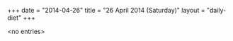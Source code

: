 +++
date = "2014-04-26"
title = "26 April 2014 (Saturday)"
layout = "daily-diet"
+++

\<no entries\>